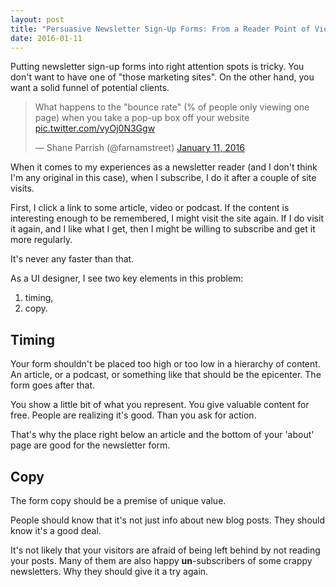 ```yaml
---
layout: post
title: "Persuasive Newsletter Sign-Up Forms: From a Reader Point of View"  
date: 2016-01-11
---
```


Putting newsletter sign-up forms into right attention spots is tricky. You don't
want to have one of "those marketing sites".
On the other hand, you want a solid funnel of potential clients.

<blockquote class="twitter-tweet" lang="en"><p lang="en" dir="ltr">What happens to the &quot;bounce rate&quot; (% of people only viewing one page) when you take a pop-up box off your website <a href="https://t.co/vyOj0N3Ggw">pic.twitter.com/vyOj0N3Ggw</a></p>&mdash; Shane Parrish (@farnamstreet) <a href="https://twitter.com/farnamstreet/status/686404032823439360">January 11, 2016</a></blockquote>
<script async src="//platform.twitter.com/widgets.js" charset="utf-8"></script>

When it comes to my experiences as a newsletter reader (and I don't think I'm
any original in this case), when I subscribe,
I do it after a couple of site visits.

First, I click a link to some article, video or podcast.
If the content is interesting enough to be remembered, I might visit the site again.
If I do visit it again, and I like what I get,
then I might be willing to subscribe and get it more regularly.

It's never any faster than that.

As a UI designer, I see two key elements in this problem:

1. timing,
2. copy.

## Timing 

Your form shouldn't be placed too high or too low in a hierarchy of content.
An article, or a podcast, or something like that should be the epicenter.
The form goes after that.

You show a little bit of what you represent.
You give valuable content for free. People are realizing it's good.
Than you ask for action.

That's why the place right below an article and the bottom of your 'about' page are
good for the newsletter form. 

## Copy 

The form copy should be a premise of unique value.

People should know that it's not just info about new blog posts.
They should know it's a good deal.

It's not likely that your visitors are afraid of being left behind
by not reading your posts. Many of them are also happy **un**-subscribers of some crappy newsletters. Why they should give it a try again. 

